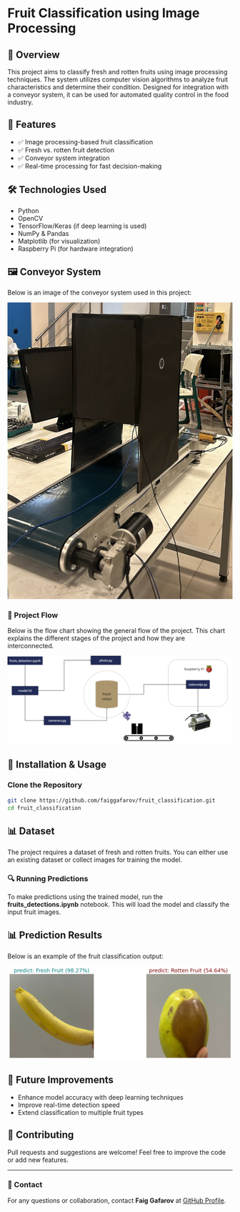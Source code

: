 # Fruit Classification using Image Processing

## 📌 Overview
This project aims to classify fresh and rotten fruits using image processing techniques. The system utilizes computer vision algorithms to analyze fruit characteristics and determine their condition. Designed for integration with a conveyor system, it can be used for automated quality control in the food industry.

## 🎯 Features
- ✅ Image processing-based fruit classification
- ✅ Fresh vs. rotten fruit detection
- ✅ Conveyor system integration
- ✅ Real-time processing for fast decision-making

## 🛠 Technologies Used
- Python
- OpenCV
- TensorFlow/Keras (if deep learning is used)
- NumPy & Pandas
- Matplotlib (for visualization)
- Raspberry Pi (for hardware integration)


## 🖼 Conveyor System
Below is an image of the conveyor system used in this project:

![Conveyor System](image/conveyor.jpg)

### 🧭 Project Flow

Below is the flow chart showing the general flow of the project. This chart explains the different stages of the project and how they are interconnected.

![Flow Chart](image/flow_chart.png)

## 🚀 Installation & Usage
### Clone the Repository
```bash
git clone https://github.com/faiggafarov/fruit_classification.git
cd fruit_classification
```

## 📊 Dataset
The project requires a dataset of fresh and rotten fruits. You can either use an existing dataset or collect images for training the model.

### 🔍 Running Predictions
To make predictions using the trained model, run the **fruits_detections.ipynb** notebook. This will load the model and classify the input fruit images.

## 📊 Prediction Results
Below is an example of the fruit classification output:

![Prediction Result](image/fruit_class.png)

## 📌 Future Improvements
- Enhance model accuracy with deep learning techniques
- Improve real-time detection speed
- Extend classification to multiple fruit types

## 🤝 Contributing
Pull requests and suggestions are welcome! Feel free to improve the code or add new features.

---
### 📩 Contact
For any questions or collaboration, contact **Faig Gafarov** at [GitHub Profile](https://github.com/faiggafarov).

